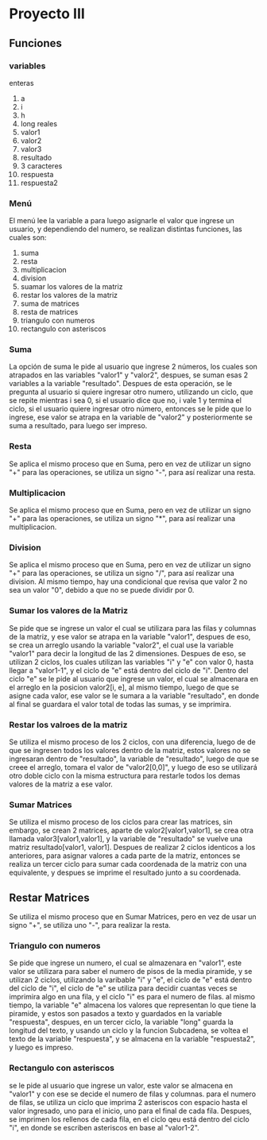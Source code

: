 # Proyecto III
## Funciones
### variables
enteras
1. a
2. i
3. h
4. long
reales
1. valor1
2. valor2
3. valor3
4. resultado
5. 3
caracteres
1. respuesta
2. respuesta2
### Menú
El menú lee la variable a para luego asignarle el valor que ingrese un usuario, y dependiendo del numero, se realizan distintas funciones, las cuales son:
1. suma
2. resta
3. multiplicacion
4. division
5. suamar los valores de la matriz
6. restar los valores de la matriz
7. suma de matrices
8. resta de matrices
9. triangulo con numeros
10. rectangulo con asteriscos

### Suma
La opción de suma le pide al usuario que ingrese 2 números, los cuales son atrapados en las variables "valor1" y "valor2", despues, se suman esas 2 variables a la variable "resultado".
Despues de esta operación, se le pregunta al usuario si quiere ingresar otro numero, utilizando un ciclo, que se repite mientras i sea 0, si el usuario dice que no, i vale 1 y termina el ciclo, si el usuario quiere ingresar otro número, entonces se le pide que lo ingrese, ese valor se atrapa en la variable de "valor2" y posteriormente se suma a resultado, para luego ser impreso.
### Resta
Se aplica el mismo proceso que en Suma, pero en vez de utilizar un signo "+" para las operaciones, se utiliza un signo "-", para así realizar una resta.

### Multiplicacion
Se aplica el mismo proceso que en Suma, pero en vez de utilizar un signo "+" para las operaciones, se utiliza un signo "*", para así realizar una multiplicacion.

### Division
Se aplica el mismo proceso que en Suma, pero en vez de utilizar un signo "+" para las operaciones, se utiliza un signo "/", para así realizar una division. Al mismo tiempo, hay una condicional que revisa que valor 2 no sea un valor "0", debido a que no se puede dividir por 0.

### Sumar los valores de la Matriz
Se pide que se ingrese un valor el cual se utilizara para las filas y columnas de la matriz, y ese valor se atrapa en la variable "valor1", despues de eso, se crea un arreglo usando la variable "valor2", el cual use la variable "valor1" para decir la longitud de las 2 dimensiones. 
Despues de eso, se utilizan 2 ciclos, los cuales utilizan las variables "i" y "e" con valor 0, hasta llegar a "valor1-1", y el ciclo de "e" está dentro del ciclo de "i". Dentro del ciclo "e" se le pide al usuario que ingrese un valor, el cual se almacenara en el arreglo en la posicion valor2[i, e], al mismo tiempo, luego de que se asigne cada valor, ese valor se le sumara a la variable "resultado", en donde al final se guardara el valor total de todas las sumas, y se imprimira.

### Restar los valroes de la matriz
Se utiliza el mismo proceso de los 2 ciclos, con una diferencia, luego de de que se ingresen todos los valores dentro de la matriz, estos valores no se ingresaran dentro de "resultado", la variable de "resultado", luego de que se creee el arreglo, tomara el valor de "valor2[0,0]", y luego de eso se utilizará otro doble ciclo con la misma estructura para restarle todos los demas valores de la matriz a ese valor.

### Sumar Matrices
Se utiliza el mismo proceso de los ciclos para crear las matrices, sin embargo, se crean 2 matrices, aparte de valor2[valor1,valor1], se crea otra llamada valor3[valor1,valor1], y la variable de "resultado" se vuelve una matriz resultado[valor1, valor1]. Despues de realizar 2 ciclos identicos a los anteriores, para asignar valores a cada parte de la matriz, entonces se realiza un tercer ciclo para sumar cada coordenada de la matriz con una equivalente, y despues se imprime el resultado junto a su coordenada.

## Restar Matrices
Se utiliza el mismo proceso que en Sumar Matrices, pero en vez de usar un signo "+", se utiliza uno "-", para realizar la resta.

### Triangulo con numeros
Se pide que ingrese un numero, el cual se almazenara en "valor1", este valor se utilizara para saber el numero de pisos de la media piramide, y se utilizan 2 ciclos, utilizando la varibable "i" y "e", el ciclo de "e" está dentro del ciclo de "i", el ciclo de "e" se utiliza para decidir cuantas veces se imprimira algo en una fila, y el ciclo "i" es para el numero de filas. al mismo tiempo, la variable "e" almacena los valores que representan lo que tiene la piramide, y estos son pasados a texto y guardados en la variable "respuesta", despues, en un tercer ciclo, la variable "long" guarda la longitud del texto, y usando un ciclo y la funcion Subcadena, se voltea el texto de la variable "respuesta", y se almacena en la variable "respuesta2", y luego es impreso.

### Rectangulo con asteriscos
se le pide al usuario que ingrese un valor, este valor se almacena en "valor1" y con ese se decide el numero de filas y columnas.
para el numero de filas, se utiliza un ciclo que imprima 2 asteriscos con espacio hasta el valor ingresado, uno para el inicio, uno para el final de cada fila. Despues, se imprimen los rellenos de cada fila, en el ciclo qeu está dentro del ciclo "i", en donde se escriben asteriscos en base al "valor1-2".